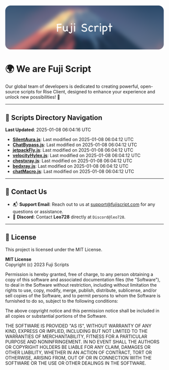 ![Banner](.github/b.webp)

# 🌍 **We are Fuji Script**

Our global team of developers is dedicated to creating powerful, open-source scripts for Rise Client, designed to enhance your experience and unlock new possibilities! 🌟

---
<!-- SCRIPTS_NAVIGATION_START -->
## 📂 **Scripts Directory Navigation**

**Last Updated**: 2025-01-08 06:04:16 UTC

- **[SilentAura.js](scripts/SilentAura.js)**: Last modified on 2025-01-08 06:04:12 UTC
- **[ChatBypass.js](scripts/ChatBypass.js)**: Last modified on 2025-01-08 06:04:12 UTC
- **[jetpackFly.js](scripts/jetpackFly.js)**: Last modified on 2025-01-08 06:04:12 UTC
- **[velocityHylex.js](scripts/velocityHylex.js)**: Last modified on 2025-01-08 06:04:12 UTC
- **[chestxray.js](scripts/chestxray.js)**: Last modified on 2025-01-08 06:04:12 UTC
- **[bedxray.js](scripts/bedxray.js)**: Last modified on 2025-01-08 06:04:12 UTC
- **[chatMacro.js](scripts/chatMacro.js)**: Last modified on 2025-01-08 06:04:12 UTC

<!-- SCRIPTS_NAVIGATION_END -->

---

## 💬 **Contact Us**  
- 📬 **Support Email**: Reach out to us at [support@fujiscript.com](mailto:support@fujiscript.com) for any questions or assistance.  
- 💬 **Discord**: Contact **Leo728** directly at `Discord@leo728`.

---

## 📜 **License**

This project is licensed under the MIT License.  

**MIT License**  
Copyright (c) 2023 Fuji Scripts  

Permission is hereby granted, free of charge, to any person obtaining a copy of this software and associated documentation files (the "Software"), to deal in the Software without restriction, including without limitation the rights to use, copy, modify, merge, publish, distribute, sublicense, and/or sell copies of the Software, and to permit persons to whom the Software is furnished to do so, subject to the following conditions:  

The above copyright notice and this permission notice shall be included in all copies or substantial portions of the Software.  

THE SOFTWARE IS PROVIDED "AS IS", WITHOUT WARRANTY OF ANY KIND, EXPRESS OR IMPLIED, INCLUDING BUT NOT LIMITED TO THE WARRANTIES OF MERCHANTABILITY, FITNESS FOR A PARTICULAR PURPOSE AND NONINFRINGEMENT. IN NO EVENT SHALL THE AUTHORS OR COPYRIGHT HOLDERS BE LIABLE FOR ANY CLAIM, DAMAGES OR OTHER LIABILITY, WHETHER IN AN ACTION OF CONTRACT, TORT OR OTHERWISE, ARISING FROM, OUT OF OR IN CONNECTION WITH THE SOFTWARE OR THE USE OR OTHER DEALINGS IN THE SOFTWARE.  
